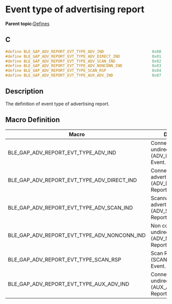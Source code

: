 # Event type of advertising report

**Parent topic:**[Defines](GUID-9781CD29-3C4B-41EE-8F98-355D2AA99482.md)

## C

```c
#define BLE_GAP_ADV_REPORT_EVT_TYPE_ADV_IND                     0x00
#define BLE_GAP_ADV_REPORT_EVT_TYPE_ADV_DIRECT_IND              0x01
#define BLE_GAP_ADV_REPORT_EVT_TYPE_ADV_SCAN_IND                0x02
#define BLE_GAP_ADV_REPORT_EVT_TYPE_ADV_NONCONN_IND             0x03
#define BLE_GAP_ADV_REPORT_EVT_TYPE_SCAN_RSP                    0x04
#define BLE_GAP_ADV_REPORT_EVT_TYPE_AUX_ADV_IND                 0x07
```

## Description

The definition of event type of advertising report.

## Macro Definition

|Macro|Description|
|-----|-----------|
|BLE\_GAP\_ADV\_REPORT\_EVT\_TYPE\_ADV\_IND|Connectable undirected advertising \(ADV\_IND\) Report Event.|
|BLE\_GAP\_ADV\_REPORT\_EVT\_TYPE\_ADV\_DIRECT\_IND|Connectable directed advertising \(ADV\_DIRECT\_IND\) Report Event.|
|BLE\_GAP\_ADV\_REPORT\_EVT\_TYPE\_ADV\_SCAN\_IND|Scannable undirected advertising \(ADV\_SCAN\_IND\) Report Event.|
|BLE\_GAP\_ADV\_REPORT\_EVT\_TYPE\_ADV\_NONCONN\_IND|Non connectable undirected advertising \(ADV\_NONCONN\_IND\) Report Event.|
|BLE\_GAP\_ADV\_REPORT\_EVT\_TYPE\_SCAN\_RSP|Scan Response \(SCAN\_RSP\) Report Event.|
|BLE\_GAP\_ADV\_REPORT\_EVT\_TYPE\_AUX\_ADV\_IND|Connectable undirected advertising \(AUX\_ADV\_IND\) Report Event.|

